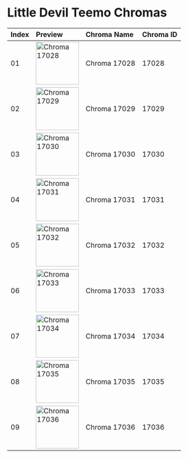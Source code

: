 # Little Devil Teemo Chromas

| Index | Preview | Chroma Name | Chroma ID |
|:---|:---|:---|:---|
| 01 | <img src='https://raw.communitydragon.org/latest/plugins/rcp-be-lol-game-data/global/default/v1/champion-chroma-images/17/17028.png' alt='Chroma 17028' width='100'> | Chroma 17028 | 17028 |
| 02 | <img src='https://raw.communitydragon.org/latest/plugins/rcp-be-lol-game-data/global/default/v1/champion-chroma-images/17/17029.png' alt='Chroma 17029' width='100'> | Chroma 17029 | 17029 |
| 03 | <img src='https://raw.communitydragon.org/latest/plugins/rcp-be-lol-game-data/global/default/v1/champion-chroma-images/17/17030.png' alt='Chroma 17030' width='100'> | Chroma 17030 | 17030 |
| 04 | <img src='https://raw.communitydragon.org/latest/plugins/rcp-be-lol-game-data/global/default/v1/champion-chroma-images/17/17031.png' alt='Chroma 17031' width='100'> | Chroma 17031 | 17031 |
| 05 | <img src='https://raw.communitydragon.org/latest/plugins/rcp-be-lol-game-data/global/default/v1/champion-chroma-images/17/17032.png' alt='Chroma 17032' width='100'> | Chroma 17032 | 17032 |
| 06 | <img src='https://raw.communitydragon.org/latest/plugins/rcp-be-lol-game-data/global/default/v1/champion-chroma-images/17/17033.png' alt='Chroma 17033' width='100'> | Chroma 17033 | 17033 |
| 07 | <img src='https://raw.communitydragon.org/latest/plugins/rcp-be-lol-game-data/global/default/v1/champion-chroma-images/17/17034.png' alt='Chroma 17034' width='100'> | Chroma 17034 | 17034 |
| 08 | <img src='https://raw.communitydragon.org/latest/plugins/rcp-be-lol-game-data/global/default/v1/champion-chroma-images/17/17035.png' alt='Chroma 17035' width='100'> | Chroma 17035 | 17035 |
| 09 | <img src='https://raw.communitydragon.org/latest/plugins/rcp-be-lol-game-data/global/default/v1/champion-chroma-images/17/17036.png' alt='Chroma 17036' width='100'> | Chroma 17036 | 17036 |
